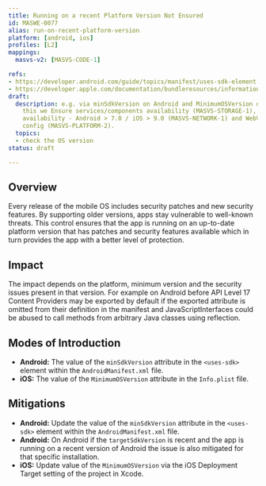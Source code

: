 ```yaml
---
title: Running on a recent Platform Version Not Ensured
id: MASWE-0077
alias: run-on-recent-platform-version
platform: [android, ios]
profiles: [L2]
mappings:
  masvs-v2: [MASVS-CODE-1]

refs:
- https://developer.android.com/guide/topics/manifest/uses-sdk-element
- https://developer.apple.com/documentation/bundleresources/information_property_list/minimumosversion
draft:
  description: e.g. via minSdkVersion on Android and MinimumOSVersion on iOS. with
    this we Ensure services/components availability (MASVS-STORAGE-1), also the NSC/ATS
    availability - Android > 7.0 / iOS > 9.0 (MASVS-NETWORK-1) and WebView secure
    config (MASVS-PLATFORM-2).
  topics:
  - check the OS version
status: draft

---
```


## Overview

Every release of the mobile OS includes security patches and new security features. By supporting older versions, apps stay vulnerable to well-known threats. This control ensures that the app is running on an up-to-date platform version that has patches and security features available which in turn provides the app with a better level of protection.

## Impact

The impact depends on the platform, minimum version and the security issues present in that version. For example on Android before API Level 17 Content Providers may be exported by default if the exported attribute is omitted from their definition in the manifest and JavaScriptInterfaces could be abused to call methods from arbitrary Java classes using reflection.

## Modes of Introduction

- **Android:** The value of the `minSdkVersion` attribute in the `<uses-sdk>` element within the `AndroidManifest.xml` file.
- **iOS:** The value of the `MinimumOSVersion` attribute in the `Info.plist` file.

## Mitigations

- **Android:** Update the value of the `minSdkVersion` attribute in the `<uses-sdk>` element within the `AndroidManifest.xml` file.
- **Android:** On Android if the `targetSdkVersion` is recent and the app is running on a recent version of Android the issue is also mitigated for that specific installation.
- **iOS:** Update value of the `MinimumOSVersion` via the iOS Deployment Target setting of the project in Xcode.

